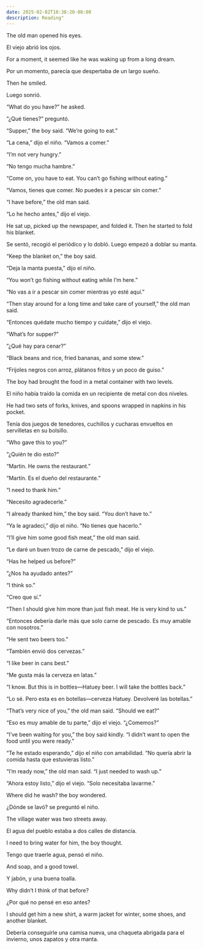 ```yaml
---
date: 2025-02-02T18:38:20-08:00
description: Reading"
---
```



The old man opened his eyes.

El viejo abrió los ojos.

For a moment, it seemed like he was waking up from a long dream.

Por un momento, parecía que despertaba de un largo sueño.

Then he smiled.

Luego sonrió.

“What do you have?” he asked.

”¿Qué tienes?” preguntó.

“Supper,” the boy said. “We’re going to eat.”

“La cena,” dijo el niño. “Vamos a comer.”

“I’m not very hungry.”

“No tengo mucha hambre.”

“Come on, you have to eat. You can’t go fishing without eating.”

“Vamos, tienes que comer. No puedes ir a pescar sin comer.”

“I have before,” the old man said.

“Lo he hecho antes,” dijo el viejo.

He sat up, picked up the newspaper, and folded it. Then he started to fold his blanket.

Se sentó, recogió el periódico y lo dobló. Luego empezó a doblar su manta.

“Keep the blanket on,” the boy said.

“Deja la manta puesta,” dijo el niño.

“You won’t go fishing without eating while I’m here.”

“No vas a ir a pescar sin comer mientras yo esté aquí.”

“Then stay around for a long time and take care of yourself,” the old man said.

“Entonces quédate mucho tiempo y cuídate,” dijo el viejo.

“What’s for supper?”

”¿Qué hay para cenar?”

“Black beans and rice, fried bananas, and some stew.”

“Frijoles negros con arroz, plátanos fritos y un poco de guiso.”

The boy had brought the food in a metal container with two levels.

El niño había traído la comida en un recipiente de metal con dos niveles.

He had two sets of forks, knives, and spoons wrapped in napkins in his pocket.

Tenía dos juegos de tenedores, cuchillos y cucharas envueltos en servilletas en su bolsillo.

“Who gave this to you?”

”¿Quién te dio esto?”

“Martin. He owns the restaurant.”

“Martín. Es el dueño del restaurante.”

“I need to thank him.”

“Necesito agradecerle.”

“I already thanked him,” the boy said. “You don’t have to.”

“Ya le agradecí,” dijo el niño. “No tienes que hacerlo.”

“I’ll give him some good fish meat,” the old man said.

“Le daré un buen trozo de carne de pescado,” dijo el viejo.

“Has he helped us before?”

”¿Nos ha ayudado antes?”

“I think so.”

“Creo que sí.”

“Then I should give him more than just fish meat. He is very kind to us.”

“Entonces debería darle más que solo carne de pescado. Es muy amable con nosotros.”

“He sent two beers too.”

“También envió dos cervezas.”

“I like beer in cans best.”

“Me gusta más la cerveza en latas.”

“I know. But this is in bottles—Hatuey beer. I will take the bottles back.”

“Lo sé. Pero esta es en botellas—cerveza Hatuey. Devolveré las botellas.”

“That’s very nice of you,” the old man said. “Should we eat?”

“Eso es muy amable de tu parte,” dijo el viejo. “¿Comemos?”

“I’ve been waiting for you,” the boy said kindly. “I didn’t want to open the food until you were ready.”

“Te he estado esperando,” dijo el niño con amabilidad. “No quería abrir la comida hasta que estuvieras listo.”

“I’m ready now,” the old man said. “I just needed to wash up.”

“Ahora estoy listo,” dijo el viejo. “Solo necesitaba lavarme.”

Where did he wash? the boy wondered.

¿Dónde se lavó? se preguntó el niño.

The village water was two streets away.

El agua del pueblo estaba a dos calles de distancia.

I need to bring water for him, the boy thought.

Tengo que traerle agua, pensó el niño.

And soap, and a good towel.

Y jabón, y una buena toalla.

Why didn’t I think of that before?

¿Por qué no pensé en eso antes?

I should get him a new shirt, a warm jacket for winter, some shoes, and another blanket.

Debería conseguirle una camisa nueva, una chaqueta abrigada para el invierno, unos zapatos y otra manta.